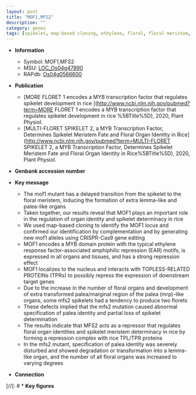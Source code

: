 ```yaml
---
layout: post
title: "MOF1,MFS2"
description: ""
category: genes
tags: [spikelet, map-based cloning, ethylene, floral, floral meristem, nucleus, organ identity, ethylene response, development, R protein, meristem, spikelet meristem, palea, floral organ]
---
```


* **Information**  
    + Symbol: MOF1,MFS2  
    + MSU: [LOC_Os04g47890](http://rice.plantbiology.msu.edu/cgi-bin/ORF_infopage.cgi?orf=LOC_Os04g47890)  
    + RAPdb: [Os04g0566600](http://rapdb.dna.affrc.go.jp/viewer/gbrowse_details/irgsp1?name=Os04g0566600)  

* **Publication**  
    + [MORE FLORET 1 encodes a MYB transcription factor that regulates spikelet development in rice ](http://www.ncbi.nlm.nih.gov/pubmed?term=MORE FLORET 1 encodes a MYB transcription factor that regulates spikelet development in rice %5BTitle%5D), 2020, Plant Physiol.
    + [MULTI-FLORET SPIKELET 2, a MYB Transcription Factor, Determines Spikelet Meristem Fate and Floral Organ Identity in Rice](http://www.ncbi.nlm.nih.gov/pubmed?term=MULTI-FLORET SPIKELET 2, a MYB Transcription Factor, Determines Spikelet Meristem Fate and Floral Organ Identity in Rice%5BTitle%5D), 2020, Plant Physiol.

* **Genbank accession number**  

* **Key message**  
    + The mof1 mutant has a delayed transition from the spikelet to the floral meristem, inducing the formation of extra lemma-like and palea-like organs
    + Taken together, our results reveal that MOF1 plays an important role in the regulation of organ identity and spikelet determinacy in rice
    + We used map-based cloning to identify the MOF1 locus and confirmed our identification by complementation and by generating new mof1 alleles using CRISPR-Cas9 gene editing
    + MOF1 encodes a MYB domain protein with the typical ethylene response factor-associated amphiphilic repression (EAR) motifs, is expressed in all organs and tissues, and has a strong repression effect
    + MOF1 localizes to the nucleus and interacts with TOPLESS-RELATED PROTEINs (TPRs) to possibly repress the expression of downstream target genes
    + Due to the increase in the number of floral organs and development of extra transformed palea/marginal region of the palea (mrp)-like organs, some mfs2 spikelets had a tendency to produce two florets
    + These defects implied that the mfs2 mutation caused abnormal specification of palea identity and partial loss of spikelet determination
    + The results indicate that MFS2 acts as a repressor that regulates floral organ identities and spikelet meristem determinacy in rice by forming a repression complex with rice TPL/TPR proteins
    + In the mfs2 mutant, specification of palea identity was severely disturbed and showed degradation or transformation into a lemma-like organ, and the number of all floral organs was increased to varying degrees

* **Connection**  

[//]: # * **Key figures**  


